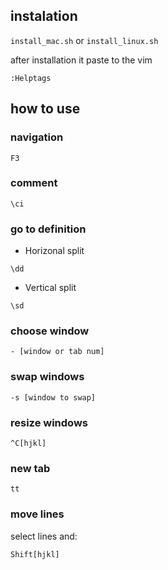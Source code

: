 ## instalation

`install_mac.sh` or `install_linux.sh`

after installation it paste to the vim

```
:Helptags
```

## how to use

### navigation
```
F3
```

### comment
```
\ci
```

### go to definition
- Horizonal split
```
\dd
```
- Vertical split
```
\sd
```

### choose window
```
- [window or tab num]
```

### swap windows
```
-s [window to swap]
```

### resize windows
```
^C[hjkl]
```

### new tab
```
tt
```

### move lines
select lines and:
```
Shift[hjkl]
```

